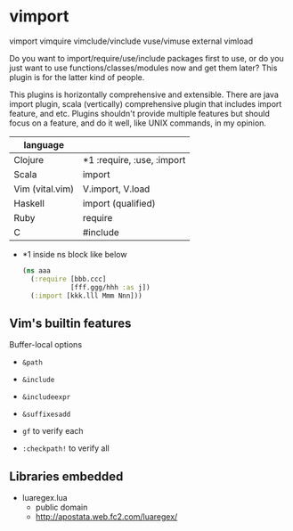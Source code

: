 # vimport

vimport
vimquire
vimclude/vinclude
vuse/vimuse
external
vimload

Do you want to import/require/use/include packages first to use, or do you just
want to use functions/classes/modules now and get them later? This plugin is
for the latter kind of people.

This plugins is horizontally comprehensive and extensible. There are java
import plugin, scala (vertically) comprehensive plugin that includes import
feature, and etc.  Plugins shouldn't provide multiple features but should focus
on a feature, and do it well, like UNIX commands, in my opinion.

|language       |                           |
|---------------|---------------------------|
|Clojure        |\*1 :require, :use, :import|
|Scala          |import                     |
|Vim (vital.vim)|V.import, V.load           |
|Haskell        |import (qualified)         |
|Ruby           |require                    |
|C              |#include                   |

* \*1 inside ns block like below
    ```clojure
    (ns aaa
      (:require [bbb.ccc]
                [fff.ggg/hhh :as j])
      (:import [kkk.lll Mmm Nnn]))
    ```

## Vim's builtin features

Buffer-local options

* `&path`
* `&include`
* `&includeexpr`
* `&suffixesadd`

* `gf` to verify each
* `:checkpath!` to verify all

## Libraries embedded

* luaregex.lua
    * public domain
    * http://apostata.web.fc2.com/luaregex/
